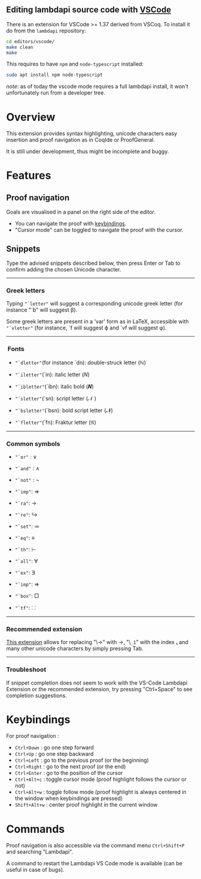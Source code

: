 Editing lambdapi source code with [VSCode](https://code.visualstudio.com/)
-------------------------------------

There is an extension for VSCode >= 1.37 derived from VSCoq. To
install it do from the `lambdapi` repository:

```bash
cd editors/vscode/
make clean
make
```

This requires to have `npm` and `node-typescript` installed:

```bash
sudo apt install npm node-typescript
```

_note_: as of today the vscode mode requires a full lambdapi install,
it won't unfortunately run from a developer tree.

# Overview

This extension provides syntax highlighting, unicode characters easy insertion and proof navigation as in CoqIde or ProofGeneral.

It is still under development, thus might be incomplete and buggy.

# Features


##  Proof navigation



Goals are visualised in a panel on the right side of the editor.

- You can navigate the proof with [keybindings](#keybindings).
- "Cursor mode" can be toggled to navigate the proof with the cursor.

##  Snippets

Type the advised snippets described below, then press Enter or Tab to confirm adding the chosen Unicode character.

---

###   Greek letters

Typing ```"`letter"``` will suggest a corresponding unicode greek letter (for instance "`b" will suggest β). 

Some greek letters are present in a 'var' form as in LaTeX, accessible with ```"`vletter"``` (for instance, \`f will suggest ϕ and \`vf will suggest φ).

---

###   Fonts

- ```"`dletter"```(for instance `dn): double-struck letter (ℕ)

- ```"`iletter"```(`in): italic letter (𝑁)

- ```"`ibletter"```(`ibn): italic bold (𝑵)

- ```"`sletter"```(`sn): script letter (𝒩 )

- ```"`bsletter"```(`bsn): bold script letter (𝓝)

- ```"`fletter"```(`fn): Fraktur letter (𝔑)

---

###   Common symbols

- ```"`or"``` : ∨

- ```"`and"``` : ∧

- ```"`not"``` : ¬

- ```"`imp"```: ⇒

- ```"`ra"```: →

- ```"`re"```: ↪

- ```"`set"```: ≔

- ```"`eq"```: ≡

- ```"`th"```: ⊢

- ```"`all"```: ∀

- ```"`ex"```: ∃

- ```"`imp"```: ⇒

- ```"`box"```: □

- ```"`tf"```: ⸬

---

###   Recommended extension

[This extension](https://marketplace.visualstudio.com/items?itemName=GuidoTapia2.unicode-math-vscode) allows for replacing "\\->" with →, "\\`_1`" with the index ₁ and many other unicode characters by simply pressing Tab.

---

###   Troubleshoot

If snippet completion does not seem to work with the VS-Code Lambdapi Extension or the recommended extension, try pressing "Ctrl+Space" to see completion suggestions.

# Keybindings

For proof navigation :

- ```Ctrl+Down``` : go one step forward
- ```Ctrl+Up``` : go one step backward
- `Ctrl+Left` : go to the previous proof (or the beginning)
- `Ctrl+Right` : go to the next proof (or the end)
- ```Ctrl+Enter``` : go to the position of the cursor
- ```Ctrl+Alt+c``` : toggle cursor mode (proof highlight follows the cursor or not)
- `Ctrl+Alt+w` : toggle follow mode (proof highlight is always centered in the window when keybindings are pressed)
- `Shift+Alt+w` : center proof highlight in the current window


# Commands

Proof navigation is also accessible via the command menu `Ctrl+Shift+P` and searching "Lambdapi".

A command to restart the Lambdapi VS Code mode is available (can be useful in case of bugs).